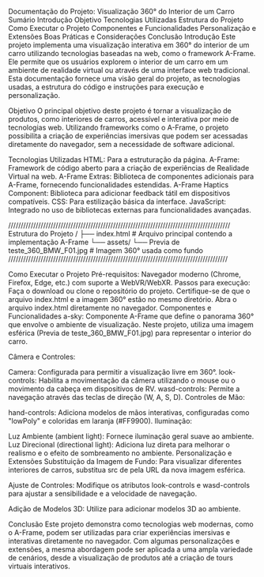 
Documentação do Projeto: Visualização 360° do Interior de um Carro
Sumário
Introdução
Objetivo
Tecnologias Utilizadas
Estrutura do Projeto
Como Executar o Projeto
Componentes e Funcionalidades
Personalização e Extensões
Boas Práticas e Considerações
Conclusão
Introdução
Este projeto implementa uma visualização interativa em 360° do interior de um carro utilizando tecnologias baseadas na web, como o framework A-Frame. Ele permite que os usuários explorem o interior de um carro em um ambiente de realidade virtual ou através de uma interface web tradicional. Esta documentação fornece uma visão geral do projeto, as tecnologias usadas, a estrutura do código e instruções para execução e personalização.

Objetivo
O principal objetivo deste projeto é tornar a visualização de produtos, como interiores de carros, acessível e interativa por meio de tecnologias web. Utilizando frameworks como o A-Frame, o projeto possibilita a criação de experiências imersivas que podem ser acessadas diretamente do navegador, sem a necessidade de software adicional.

Tecnologias Utilizadas
HTML: Para a estruturação da página.
A-Frame: Framework de código aberto para a criação de experiências de Realidade Virtual na web.
A-Frame Extras: Biblioteca de componentes adicionais para A-Frame, fornecendo funcionalidades estendidas.
A-Frame Haptics Component: Biblioteca para adicionar feedback tátil em dispositivos compatíveis.
CSS: Para estilização básica da interface.
JavaScript: Integrado no uso de bibliotecas externas para funcionalidades avançadas.

/////////////////////////////////////////////////////////////////////////////////////////
Estrutura do Projeto
/
├── index.html # Arquivo principal contendo a implementação A-Frame
└── assets/
    └── Previa de teste_360_BMW_F01.jpg  # Imagem 360° usada como fundo
////////////////////////////////////////////////////////////////////////////////////////

Como Executar o Projeto
Pré-requisitos: Navegador moderno (Chrome, Firefox, Edge, etc.) com suporte a WebVR/WebXR.
Passos para execução:
Faça o download ou clone o repositório do projeto.
Certifique-se de que o arquivo index.html e a imagem 360° estão no mesmo diretório.
Abra o arquivo index.html diretamente no navegador.
Componentes e Funcionalidades
a-sky: Componente A-Frame que define o panorama 360° que envolve o ambiente de visualização. Neste projeto, utiliza uma imagem esférica (Previa de teste_360_BMW_F01.jpg) para representar o interior do carro.

Câmera e Controles:

Camera: Configurada para permitir a visualização livre em 360°.
look-controls: Habilita a movimentação da câmera utilizando o mouse ou o movimento da cabeça em dispositivos de RV.
wasd-controls: Permite a navegação através das teclas de direção (W, A, S, D).
Controles de Mão:

hand-controls: Adiciona modelos de mãos interativas, configuradas como "lowPoly" e coloridas em laranja (#FF9900).
Iluminação:

Luz Ambiente (ambient light): Fornece iluminação geral suave ao ambiente.
Luz Direcional (directional light): Adiciona luz direta para melhorar o realismo e o efeito de sombreamento no ambiente.
Personalização e Extensões
Substituição da Imagem de Fundo: Para visualizar diferentes interiores de carros, substitua src de <a-sky> pela URL da nova imagem esférica.

Ajuste de Controles: Modifique os atributos look-controls e wasd-controls para ajustar a sensibilidade e a velocidade de navegação.

Adição de Modelos 3D: Utilize <a-entity obj-model="obj: url(objeto.obj); mtl: url(material.mtl)"> para adicionar modelos 3D ao ambiente.


Conclusão
Este projeto demonstra como tecnologias web modernas, como o A-Frame, podem ser utilizadas para criar experiências imersivas e interativas diretamente no navegador.
Com algumas personalizações e extensões, a mesma abordagem pode ser aplicada a uma ampla variedade de cenários, desde a visualização de produtos até a criação de tours virtuais interativos.

